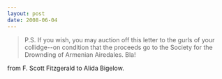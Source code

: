 ```yaml
---
layout: post
date: 2008-06-04
--- 
```


>P.S. If you wish, you may auction off this letter to the gurls of your collidge--on condition that the proceeds go to the Society for the Drownding of Armenian Airedales. Bla!

from F. Scott Fitzgerald to Alida Bigelow.
